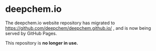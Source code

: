 # deepchem.io

The deepchem.io website repository has migrated to https://github.com/deepchem/deepchem.github.io/ , and is now being served by GitHub Pages.

This repository is **no longer in use.**
